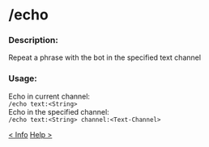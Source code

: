 # /echo

### Description:
Repeat a phrase with the bot in the specified text channel<br>

### Usage:
Echo in current channel:<br>
`/echo text:<String>`<br>
Echo in the specified channel:<br>
`/echo text:<String> channel:<Text-Channel>`<br>

<a class="button prev" href="/#/commands/basiccommands/info" role="button">< Info</a>
<a class="button next" href="/#/commands/basiccommands/help" role="button">Help ></a>